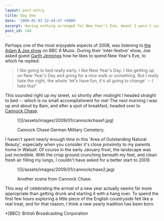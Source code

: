 ```yaml
---
layout: post-entry
title: Day One
date: '2009-01-03 22:44:47 +0000'
excerpt: Having nothing arranged for New Year's Eve, meant I wasn't sure how I would be celebrating the arrival of 2009.  Well, not until I heard a conversation on the radio.
post_id: 144
---
```

Perhaps one of the most enjoyable aspects of 2008, was listening to [the Adam & Joe show][1] on BBC 6 Music. During their 'inter-festive' show, Joe asked guest [Garth Jennings][2] how he likes to spend New Year's Eve, to which he replied:

> I like going to bed really early. I like New Year's Day. I like getting up on New Year's Day and going for a nice walk or something. But I really hate the night, the whole 'let's have fun, it's all going to change' -- I hate that"

This sounded right up my street, so shortly after midnight I headed straight to bed -- which is no small accomplishment for me! The next morning I was up and about by 8am, and after a spot of breakfast, headed over to [Cannock Chase][3].

<figure>
    ![](/assets/images/2009/01/cannockchase1.jpg)
        <figcaption>
        <p>Cannock Chase German Military Cemetery.</p>
    </figcaption>
</figure>

I haven't spent nearly enough time in this 'Area of Outstanding Natural Beauty', especially when you consider it's close proximity to my parents home in Walsall. Of course in the early January frost, the landscape was just incredible. With the crisp ground crunching beneath my feet, and clean fresh air filling my lungs, I couldn't have asked for a better start to 2009.

<figure>
    ![](/assets/images/2009/01/cannockchase2.jpg)
    <figcaption>
        <p>Another scene from Cannock Chase.</p>
    </figcaption>
</figure>

This way of celebrating the arrival of a new year actually seems far more appropriate than getting drunk and starting it with a hang over. To spend the first few hours exploring a little piece of the English countryside felt like a real treat, and for that reason, I think a new yearly tradition has been born.

[1]: http://www.bbc.co.uk/6music/shows/adamandjoe/
[2]: http://www.imdb.com/name/nm1134029/
[3]: http://en.wikipedia.org/wiki/Cannock_Chase

*[BBC]: British Broadcasting Corporation